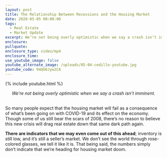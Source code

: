 ```yaml
---
layout: post
title: The Relationship Between Recessions and the Housing Market
date: 2020-05-05 00:00:00
tags:
  - Real Estate
  - Market Update
excerpt: We’re not being overly optimistic when we say a crash isn’t imminent.
enclosure:
pullquote:
enclosure_type: video/mp4
enclosure_time:
use_youtube_image: false
youtube_alternate_image: /uploads/05-04-cedillo-youtube.jpg
youtube_code: 94QG6Jyw2CA
---
```


{% include youtube.html %}

<center><em>We’re not being overly optimistic when we say a crash isn’t imminent.</em></center>

<br>So many people expect that the housing market will fail as a consequence of what’s been going on with COVID-19 and its effect on the economy. Though some of us still bear the scars of 2008, there’s no reason to believe this new crisis will drag real estate down that same dark path again.

**There are indicators that we may even come out of this ahead**; inventory is still low, and it’s still a seller’s market. We don’t see the world through rose-colored glasses, we tell it like it is. That being said, the numbers simply don’t indicate that we’re heading for housing market doom.
